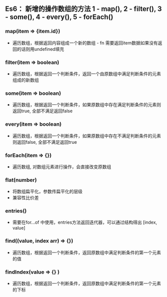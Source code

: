 ## Es6： 新增的操作数组的方法 1 - map(),  2 - filter(), 3 - some(), 4 - every(), 5 - forEach()
### map(item => {item.id}) 
- 遍历数组，根据返回内容组成一个新的数组 - fn 需要返回item数据如果没有返回的话则用undefined填充

### filter(item => boolean)
- 遍历数组，根据返回一个判断条件，返回一个由原数组中满足判断条件的元素组成的新数组

### some(item => boolean)
- 遍历数组，根据返回一个判断条件，如果原数组中存在满足判断条件的元素则返回true, 全部不满足返回false

### every(item => boolean)
- 遍历数组，根据返回一个判断条件，如果原数组中存在不满足判断条件的元素则返回false, 全部不满足返回true

### forEach(item => {})
- 遍历数组, 对数组元素进行操作，会直接改变原数组

### flat(number)
- 将数组扁平化，参数传扁平化的层级
- 兼容性比价差

### entries()
- 需要在for...of 中使用，entries方法返回迭代器，可以通过结构得出 [index, value]

### find((value, index arr) => {})
- 遍历数组，根据返回一个判断条件，返回原数组中满足判断条件的第一个元素的值

### findIndex(value => {} )
- 遍历数组，根据返回一个判断条件，返回原数组中满足判断条件的第一个元素的下标
